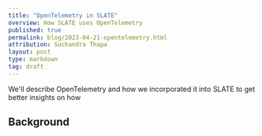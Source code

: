 ```yaml
---
title: "OpenTelemetry in SLATE"
overview: How SLATE uses OpenTelemetry
published: true
permalink: blog/2023-04-21-opentelemetry.html
attribution: Suchandra Thapa
layout: post
type: markdown
tag: draft
---
```


We'll describe OpenTelemetry and how we incorporated it into
SLATE to get better insights on how 
<!--end_excerpt-->


## Background
